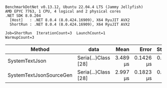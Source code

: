 ```

BenchmarkDotNet v0.13.12, Ubuntu 22.04.4 LTS (Jammy Jellyfish)
AMD EPYC 7763, 1 CPU, 4 logical and 2 physical cores
.NET SDK 8.0.204
  [Host]   : .NET 8.0.4 (8.0.424.16909), X64 RyuJIT AVX2
  ShortRun : .NET 8.0.4 (8.0.424.16909), X64 RyuJIT AVX2

Job=ShortRun  IterationCount=3  LaunchCount=1  
WarmupCount=3  

```
| Method                  | data                 | Mean     | Error     | StdDev    | Min      | Max      | Gen0   | Allocated |
|------------------------ |--------------------- |---------:|----------:|----------:|---------:|---------:|-------:|----------:|
| SystemTextJson          | Seria(...)Class [28] | 3.489 μs | 0.1426 μs | 0.0078 μs | 3.480 μs | 3.494 μs | 0.0229 |   2.07 KB |
| SystemTextJsonSourceGen | Seria(...)Class [28] | 2.997 μs | 0.1823 μs | 0.0100 μs | 2.987 μs | 3.007 μs | 0.0267 |    2.2 KB |
